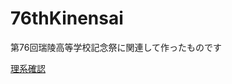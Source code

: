# 76thKinensai

第76回瑞陵高等学校記念祭に関連して作ったものです

[理系確認](https://shiroyari496.github.io/76thKinensai/%E7%90%86%E7%B3%BB%E7%A2%BA%E8%AA%8D/)
